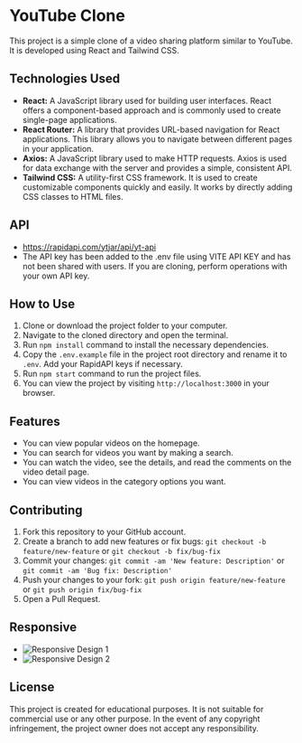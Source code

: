 # YouTube Clone

This project is a simple clone of a video sharing platform similar to YouTube. It is developed using React and Tailwind CSS.

## Technologies Used

- **React:** A JavaScript library used for building user interfaces. React offers a component-based approach and is commonly used to create single-page applications.
- **React Router:** A library that provides URL-based navigation for React applications. This library allows you to navigate between different pages in your application.
- **Axios:** A JavaScript library used to make HTTP requests. Axios is used for data exchange with the server and provides a simple, consistent API.
- **Tailwind CSS:** A utility-first CSS framework. It is used to create customizable components quickly and easily. It works by directly adding CSS classes to HTML files.

## API

- https://rapidapi.com/ytjar/api/yt-api
- The API key has been added to the .env file using VITE API KEY and has not been shared with users. If you are cloning, perform operations with your own API key.

## How to Use

1. Clone or download the project folder to your computer.
2. Navigate to the cloned directory and open the terminal.
3. Run `npm install` command to install the necessary dependencies.
4. Copy the `.env.example` file in the project root directory and rename it to `.env`. Add your RapidAPI keys if necessary.
5. Run `npm start` command to run the project files.
6. You can view the project by visiting `http://localhost:3000` in your browser.

## Features

- You can view popular videos on the homepage.
- You can search for videos you want by making a search.
- You can watch the video, see the details, and read the comments on the video detail page.
- You can view videos in the category options you want.

## Contributing

1. Fork this repository to your GitHub account.
2. Create a branch to add new features or fix bugs: `git checkout -b feature/new-feature` or `git checkout -b fix/bug-fix`
3. Commit your changes: `git commit -am 'New feature: Description'` or `git commit -am 'Bug fix: Description'`
4. Push your changes to your fork: `git push origin feature/new-feature` or `git push origin fix/bug-fix`
5. Open a Pull Request.

## Responsive

- ![Responsive Design 1](public/responsive1.gif)
- ![Responsive Design 2](public/responsive2.gif)

## License

This project is created for educational purposes. It is not suitable for commercial use or any other purpose. In the event of any copyright infringement, the project owner does not accept any responsibility.
